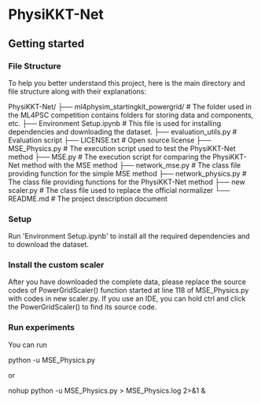 # PhysiKKT-Net



## Getting started

### File Structure

To help you better understand this project, here is the main directory and file structure along with their explanations:

PhysiKKT-Net/
├── ml4physim_startingkit_powergrid/              # The folder used in the ML4PSC competition contains folders for storing data and components, etc.
├── Environment Setup.ipynb              # This file is used for installing dependencies and downloading the dataset.
├── evaluation_utils.py              # Evaluation script
├── LICENSE.txt              # Open source license
├── MSE_Physics.py              # The execution script used to test the PhysiKKT-Net method
├── MSE.py              # The execution script for comparing the PhysiKKT-Net method with the MSE method
├── network_mse.py              # The class file providing function for the simple MSE method
├── network_physics.py              # The class file providing functions for the PhysiKKT-Net method
├── new scaler.py              # The class file used to replace the official normalizer
└── README.md             # The project description document

### Setup

Run 'Environment Setup.ipynb' to install all the required dependencies and to download the dataset.

### Install the custom scaler

After you have downloaded the complete data, please replace the source codes of PowerGridScaler() function started at line 118 of MSE_Physics.py with codes in new scaler.py. If you use an IDE, you can hold ctrl and click the PowerGridScaler() to find its source code.

### Run experiments

You can run

python -u MSE_Physics.py

or

nohup python -u MSE_Physics.py > MSE_Physics.log 2>&1 &
